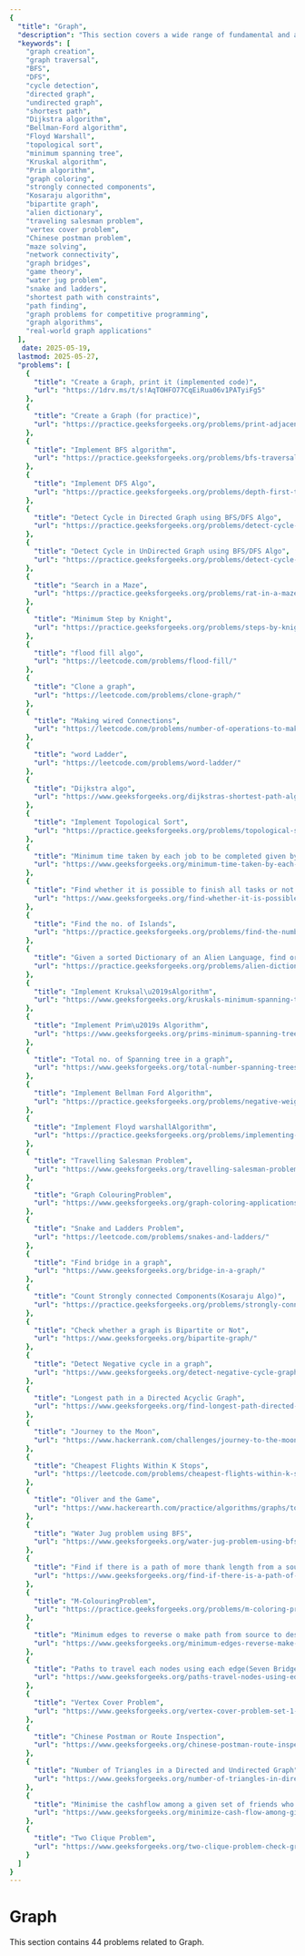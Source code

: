 ```yaml
---
{
  "title": "Graph",
  "description": "This section covers a wide range of fundamental and advanced Graph problems including graph creation, traversal algorithms like BFS and DFS, cycle detection in directed and undirected graphs, shortest path algorithms such as Dijkstra, Bellman-Ford, and Floyd Warshall, topological sorting, minimum spanning tree algorithms like Kruskal and Prim, graph coloring, strongly connected components, and specialized problems like alien dictionary ordering, traveling salesman, and vertex cover. It also includes real-world applications such as maze solving, network connectivity, and game problems.",
  "keywords": [
    "graph creation",
    "graph traversal",
    "BFS",
    "DFS",
    "cycle detection",
    "directed graph",
    "undirected graph",
    "shortest path",
    "Dijkstra algorithm",
    "Bellman-Ford algorithm",
    "Floyd Warshall",
    "topological sort",
    "minimum spanning tree",
    "Kruskal algorithm",
    "Prim algorithm",
    "graph coloring",
    "strongly connected components",
    "Kosaraju algorithm",
    "bipartite graph",
    "alien dictionary",
    "traveling salesman problem",
    "vertex cover problem",
    "Chinese postman problem",
    "maze solving",
    "network connectivity",
    "graph bridges",
    "game theory",
    "water jug problem",
    "snake and ladders",
    "shortest path with constraints",
    "path finding",
    "graph problems for competitive programming",
    "graph algorithms",
    "real-world graph applications"
  ],
   date: 2025-05-19,
  lastmod: 2025-05-27,
  "problems": [
    {
      "title": "Create a Graph, print it (implemented code)",
      "url": "https://1drv.ms/t/s!AqTOHFO77CqEiRua06v1PATyiFg5"
    },
    {
      "title": "Create a Graph (for practice)",
      "url": "https://practice.geeksforgeeks.org/problems/print-adjacency-list-1587115620/1"
    },
    {
      "title": "Implement BFS algorithm",
      "url": "https://practice.geeksforgeeks.org/problems/bfs-traversal-of-graph/1"
    },
    {
      "title": "Implement DFS Algo",
      "url": "https://practice.geeksforgeeks.org/problems/depth-first-traversal-for-a-graph/1"
    },
    {
      "title": "Detect Cycle in Directed Graph using BFS/DFS Algo",
      "url": "https://practice.geeksforgeeks.org/problems/detect-cycle-in-a-directed-graph/1"
    },
    {
      "title": "Detect Cycle in UnDirected Graph using BFS/DFS Algo",
      "url": "https://practice.geeksforgeeks.org/problems/detect-cycle-in-an-undirected-graph/1"
    },
    {
      "title": "Search in a Maze",
      "url": "https://practice.geeksforgeeks.org/problems/rat-in-a-maze-problem/1"
    },
    {
      "title": "Minimum Step by Knight",
      "url": "https://practice.geeksforgeeks.org/problems/steps-by-knight/0"
    },
    {
      "title": "flood fill algo",
      "url": "https://leetcode.com/problems/flood-fill/"
    },
    {
      "title": "Clone a graph",
      "url": "https://leetcode.com/problems/clone-graph/"
    },
    {
      "title": "Making wired Connections",
      "url": "https://leetcode.com/problems/number-of-operations-to-make-network-connected/"
    },
    {
      "title": "word Ladder",
      "url": "https://leetcode.com/problems/word-ladder/"
    },
    {
      "title": "Dijkstra algo",
      "url": "https://www.geeksforgeeks.org/dijkstras-shortest-path-algorithm-greedy-algo-7/"
    },
    {
      "title": "Implement Topological Sort",
      "url": "https://practice.geeksforgeeks.org/problems/topological-sort/1"
    },
    {
      "title": "Minimum time taken by each job to be completed given by a Directed Acyclic Graph",
      "url": "https://www.geeksforgeeks.org/minimum-time-taken-by-each-job-to-be-completed-given-by-a-directed-acyclic-graph/"
    },
    {
      "title": "Find whether it is possible to finish all tasks or not from given dependencies",
      "url": "https://www.geeksforgeeks.org/find-whether-it-is-possible-to-finish-all-tasks-or-not-from-given-dependencies/"
    },
    {
      "title": "Find the no. of Islands",
      "url": "https://practice.geeksforgeeks.org/problems/find-the-number-of-islands/1"
    },
    {
      "title": "Given a sorted Dictionary of an Alien Language, find order of characters",
      "url": "https://practice.geeksforgeeks.org/problems/alien-dictionary/1"
    },
    {
      "title": "Implement Kruksal\u2019sAlgorithm",
      "url": "https://www.geeksforgeeks.org/kruskals-minimum-spanning-tree-algorithm-greedy-algo-2/"
    },
    {
      "title": "Implement Prim\u2019s Algorithm",
      "url": "https://www.geeksforgeeks.org/prims-minimum-spanning-tree-mst-greedy-algo-5/"
    },
    {
      "title": "Total no. of Spanning tree in a graph",
      "url": "https://www.geeksforgeeks.org/total-number-spanning-trees-graph/"
    },
    {
      "title": "Implement Bellman Ford Algorithm",
      "url": "https://practice.geeksforgeeks.org/problems/negative-weight-cycle/0"
    },
    {
      "title": "Implement Floyd warshallAlgorithm",
      "url": "https://practice.geeksforgeeks.org/problems/implementing-floyd-warshall/0"
    },
    {
      "title": "Travelling Salesman Problem",
      "url": "https://www.geeksforgeeks.org/travelling-salesman-problem-set-1/"
    },
    {
      "title": "Graph ColouringProblem",
      "url": "https://www.geeksforgeeks.org/graph-coloring-applications/"
    },
    {
      "title": "Snake and Ladders Problem",
      "url": "https://leetcode.com/problems/snakes-and-ladders/"
    },
    {
      "title": "Find bridge in a graph",
      "url": "https://www.geeksforgeeks.org/bridge-in-a-graph/"
    },
    {
      "title": "Count Strongly connected Components(Kosaraju Algo)",
      "url": "https://practice.geeksforgeeks.org/problems/strongly-connected-components-kosarajus-algo/1"
    },
    {
      "title": "Check whether a graph is Bipartite or Not",
      "url": "https://www.geeksforgeeks.org/bipartite-graph/"
    },
    {
      "title": "Detect Negative cycle in a graph",
      "url": "https://www.geeksforgeeks.org/detect-negative-cycle-graph-bellman-ford/"
    },
    {
      "title": "Longest path in a Directed Acyclic Graph",
      "url": "https://www.geeksforgeeks.org/find-longest-path-directed-acyclic-graph/"
    },
    {
      "title": "Journey to the Moon",
      "url": "https://www.hackerrank.com/challenges/journey-to-the-moon/problem"
    },
    {
      "title": "Cheapest Flights Within K Stops",
      "url": "https://leetcode.com/problems/cheapest-flights-within-k-stops/description/"
    },
    {
      "title": "Oliver and the Game",
      "url": "https://www.hackerearth.com/practice/algorithms/graphs/topological-sort/practice-problems/algorithm/oliver-and-the-game-3/"
    },
    {
      "title": "Water Jug problem using BFS",
      "url": "https://www.geeksforgeeks.org/water-jug-problem-using-bfs/"
    },
    {
      "title": "Find if there is a path of more thank length from a source",
      "url": "https://www.geeksforgeeks.org/find-if-there-is-a-path-of-more-than-k-length-from-a-source/"
    },
    {
      "title": "M-ColouringProblem",
      "url": "https://practice.geeksforgeeks.org/problems/m-coloring-problem/0"
    },
    {
      "title": "Minimum edges to reverse o make path from source to destination",
      "url": "https://www.geeksforgeeks.org/minimum-edges-reverse-make-path-source-destination/"
    },
    {
      "title": "Paths to travel each nodes using each edge(Seven Bridges)",
      "url": "https://www.geeksforgeeks.org/paths-travel-nodes-using-edgeseven-bridges-konigsberg/"
    },
    {
      "title": "Vertex Cover Problem",
      "url": "https://www.geeksforgeeks.org/vertex-cover-problem-set-1-introduction-approximate-algorithm-2/"
    },
    {
      "title": "Chinese Postman or Route Inspection",
      "url": "https://www.geeksforgeeks.org/chinese-postman-route-inspection-set-1-introduction/"
    },
    {
      "title": "Number of Triangles in a Directed and Undirected Graph",
      "url": "https://www.geeksforgeeks.org/number-of-triangles-in-directed-and-undirected-graphs/"
    },
    {
      "title": "Minimise the cashflow among a given set of friends who have borrowed money from each other",
      "url": "https://www.geeksforgeeks.org/minimize-cash-flow-among-given-set-friends-borrowed-money/"
    },
    {
      "title": "Two Clique Problem",
      "url": "https://www.geeksforgeeks.org/two-clique-problem-check-graph-can-divided-two-cliques/"
    }
  ]
}
---
```

# Graph

This section contains 44 problems related to Graph.
